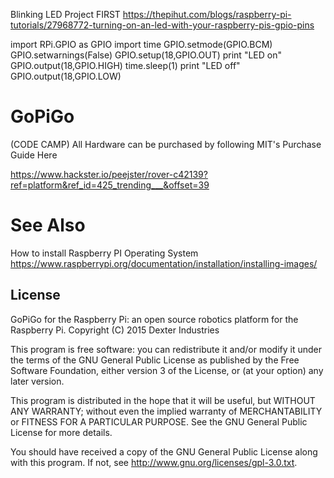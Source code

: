 Blinking LED Project FIRST
https://thepihut.com/blogs/raspberry-pi-tutorials/27968772-turning-on-an-led-with-your-raspberry-pis-gpio-pins 

<sample code>
import RPi.GPIO as GPIO
import time
GPIO.setmode(GPIO.BCM)
GPIO.setwarnings(False)
GPIO.setup(18,GPIO.OUT)
print "LED on"
GPIO.output(18,GPIO.HIGH)
time.sleep(1)
print "LED off"
GPIO.output(18,GPIO.LOW)
<sample code>


# GoPiGo
(CODE CAMP)
All Hardware can be purchased by following MIT's Purchase Guide Here

https://www.hackster.io/peejster/rover-c42139?ref=platform&ref_id=425_trending___&offset=39


# See Also
How to install Raspberry PI Operating System
https://www.raspberrypi.org/documentation/installation/installing-images/ 

## License
GoPiGo for the Raspberry Pi: an open source robotics platform for the Raspberry Pi.
Copyright (C) 2015  Dexter Industries

This program is free software: you can redistribute it and/or modify
it under the terms of the GNU General Public License as published by
the Free Software Foundation, either version 3 of the License, or
(at your option) any later version.

This program is distributed in the hope that it will be useful,
but WITHOUT ANY WARRANTY; without even the implied warranty of
MERCHANTABILITY or FITNESS FOR A PARTICULAR PURPOSE.  See the
GNU General Public License for more details.

You should have received a copy of the GNU General Public License
along with this program.  If not, see <http://www.gnu.org/licenses/gpl-3.0.txt>.
